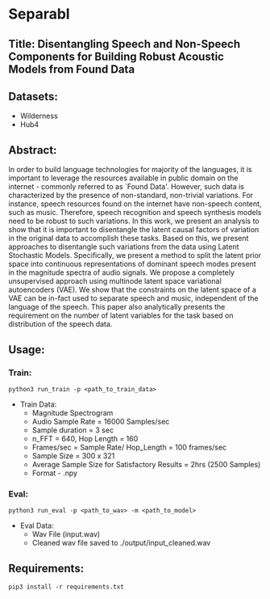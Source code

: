 # Separabl

## Title: Disentangling Speech and Non-Speech Components for Building Robust Acoustic Models from Found Data

## Datasets:
- Wilderness
- Hub4

## Abstract:
In order to build language technologies for majority of the languages, it is important to leverage the resources available in public domain on the internet - commonly referred to as `Found Data'. However, such data is characterized by the presence of non-standard, non-trivial variations. For instance, speech resources found on the internet have non-speech content, such as music. Therefore, speech recognition and speech synthesis models need to be robust to such variations. In this work, we present an analysis to show that it is important to disentangle the latent causal factors of variation in the original data to accomplish these tasks. Based on this, we present approaches to disentangle such variations from the data using Latent Stochastic Models. Specifically, we present a method to split the latent prior space into continuous representations of dominant speech modes present in the magnitude spectra of audio signals. We propose a completely unsupervised approach using multinode latent space variational autoencoders (VAE). We show that the constraints on the latent space of a VAE can be in-fact used to separate speech and music, independent of the language of the speech. This paper also analytically presents the requirement on the number of latent variables for the task based on distribution of the speech data.


## Usage:
### Train:

```
python3 run_train -p <path_to_train_data>
```
- Train Data: 
  - Magnitude Spectrogram
  - Audio Sample Rate = 16000 Samples/sec
  - Sample duration = 3 sec
  - n_FFT = 640, Hop Length = 160
  - Frames/sec = Sample Rate/ Hop_Length = 100 frames/sec
  - Sample Size = 300 x 321
  - Average Sample Size for Satisfactory Results = 2hrs (2500 Samples)
  - Format - .npy
 
### Eval:
```
python3 run_eval -p <path_to_wav> -m <path_to_model>
```
- Eval Data:
  - Wav File (input.wav)
  - Cleaned wav file saved to ./output/input_cleaned.wav

## Requirements:
```
pip3 install -r requirements.txt
```
